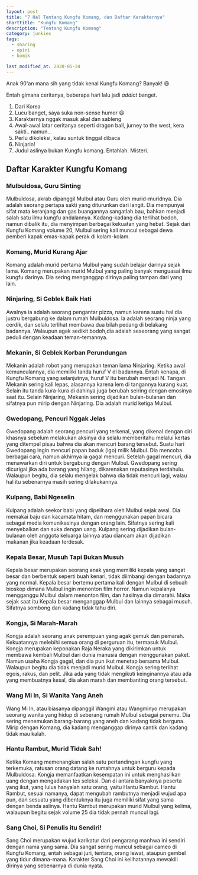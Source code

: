 ```yaml
---
layout: post
title: "7 Hal Tentang Kungfu Komang, dan Daftar Karakternya"
shorttitle: "Kungfu Komang"
description: "Tentang Kungfu Komang"
category: junkies
tags:
  - sharing
  - opini
  - komik

last_modified_at: 2020-05-24
---
```


Anak 90'an mana sih yang tidak kenal Kungfu Komang? Banyak! :laughing:


Entah gimana ceritanya, beberapa hari lalu jadi *addict* banget.

1. Dari Korea
2. Lucu banget, saya suka non-sense humor :laughing:
3. Karakternya nggak masuk akal dan sableng
4. Awal-awal latar ceritanya seperti dragon ball, jurney to the west, kera sakti.. namun...
5. Perlu dikoleksi, kalau suntuk tinggal dibaca
6. Ninjarin!
7. Judul aslinya bukan Kungfu komang. Entahlah. Misteri.

## Daftar Karakter Kungfu Komang

### Mulbuldosa, Guru Sinting

Mulbuldosa, akrab dipanggil Mulbul atau Guru oleh murid-muridnya. Dia adalah seorang pertapa sakti yang diturunkan dari langit. Dia mempunyai sifat mata keranjang dan gas buangannya sangatlah bau, bahkan menjadi salah satu ilmu kungfu andalannya. Kadang-kadang dia terlihat bodoh, namun dibalik itu, dia menyimpan berbagai kekuatan yang hebat. Sejak dari Kungfu Komang volume 20, Mulbul sering kali muncul sebagai dewa pemberi kapak emas-kapak perak di kolam-kolam.

### Komang, Murid Kurang Ajar

Komang adalah murid pertama Mulbul yang sudah belajar darinya sejak lama. Komang merupakan murid Mulbul yang paling banyak menguasai ilmu kungfu darinya. Dia sering menganggap dirinya paling tampan dari yang lain.

### Ninjaring, Si Geblek Baik Hati

Awalnya ia adalah seorang pengantar pizza, namun karena suatu hal dia justru bergabung ke dalam rumah Mulbuldosa. Ia adalah seorang ninja yang cerdik, dan selalu terlihat membawa dua bilah pedang di belakang badannya. Walaupun agak sedikit bodoh,dia adalah seseorang yang sangat peduli dengan keadaan teman-temannya.

### Mekanin, Si Geblek Korban Perundungan

Mekanin adalah robot yang merupakan teman lama Ninjaring. Ketika awal kemunculannya, dia memiliki tanda huruf V di badannya. Entah kenapa, di Kungfu Komang yang selanjutnya, huruf V itu berubah menjadi N. Tangan Mekanin sering kali lepas, alasannya karena lem di tangannya kurang kuat. Selain itu tanda kura-kura di dahinya juga berubah seiring dengan emosinya saat itu. Selain Ninjaring, Mekanin sering dijadikan bulan-bulanan dan sifatnya pun mirip dengan Ninjaring. Dia adalah murid ketiga Mulbul.

### Gwedopang, Pencuri Nggak Jelas

Gwedopang adalah seorang pencuri yang terkenal, yang dikenal dengan ciri khasnya sebelum melakukan aksinya dia selalu memberitahu melalui kertas yang ditempel pisau bahwa dia akan mencuri barang tersebut. Suatu hari Gwedopang ingin mencuri papan baduk (igo) milik Mulbul. Dia mencoba berbagai cara, namun akhirnya ia gagal mencuri. Setelah gagal mencuri, dia menawarkan diri untuk bergabung dengan Mulbul. Gwedopang sering dicurigai jika ada barang yang hilang, dikarenakan reputasinya terdahulu. Walaupun begitu, dia selalu mengelak bahwa dia tidak mencuri lagi, walau hal itu sebenarnya masih sering dilakukannya.

### Kulpang, Babi Ngeselin

Kulpang adalah seekor babi yang dipelihara oleh Mulbul sejak awal. Dia memakai baju dan kacamata hitam, dan menggunakan papan bicara sebagai media komunikasinya dengan orang lain. Sifatnya sering kali menyebalkan dan suka dengan uang. Kulpang sering dijadikan bulan-bulanan oleh anggota keluarga lainnya atau diancam akan dijadikan makanan jika keadaan terdesak.

### Kepala Besar, Musuh Tapi Bukan Musuh

Kepala besar merupakan seorang anak yang memiliki kepala yang sangat besar dan berbentuk seperti buah kenari, tidak diimbangi dengan badannya yang normal. Kepala besar bertemu pertama kali dengan Mulbul di sebuah bioskop dimana Mulbul ingin menonton film horror. Namun kepalanya mengganggu Mulbul dalam menonton film, dan hasilnya dia dimarahi. Maka sejak saat itu Kepala besar menganggap Mulbul dan lainnya sebagai musuh. Sifatnya sombong dan kadang tidak tahu diri.

### Kongja, Si Marah-Marah

Kongja adalah seorang anak perempuan yang agak gemuk dan pemarah. Kekuatannya melebihi semua orang di perguruan itu, termasuk Mulbul. Kongja merupakan keponakan Raja Neraka yang dikirimkan untuk membawa kembali Mulbul dari dunia manusia dengan menggunakan paket. Namun usaha Kongja gagal, dan dia pun ikut menetap bersama Mulbul. Walaupun begitu dia tidak menjadi murid Mulbul. Kongja sering terlihat egois, rakus, dan pelit. Jika ada yang tidak mengikuti keinginannya atau ada yang membuatnya kesal, dia akan marah dan membanting orang tersebut.

### Wang Mi In, Si Wanita Yang Aneh

Wang Mi In, atau biasanya dipanggil Wangmi atau Wangminyo merupakan seorang wanita yang hidup di seberang rumah Mulbul sebagai penemu. Dia sering menemukan barang-barang yang aneh dan kadang tidak berguna. Mirip dengan Komang, dia kadang menganggap dirinya cantik dan kadang tidak mau kalah.

### Hantu Rambut, Murid Tidak Sah!

Ketika Komang memenangkan salah satu pertandingan kungfu yang terkemuka, ratusan orang datang ke rumahnya untuk berguru kepada Mulbuldosa. Kongja memanfaatkan kesempatan ini untuk menghasilkan uang dengan mengadakan tes seleksi. Dan di antara banyaknya peserta yang ikut, yang lulus hanyalah satu orang, yaitu Hantu Rambut. Hantu Rambut, sesuai namanya, dapat mengubah rambutnya menjadi wujud apa pun, dan sesuatu yang dibentuknya itu juga memiliki sifat yang sama dengan benda aslinya. Hantu Rambut merupakan murid Mulbul yang kelima, walaupun begitu sejak volume 25 dia tidak pernah muncul lagi.

### Sang Choi, Si Penulis itu Sendiri!

Sang Choi merupakan wujud karikatur dari pengarang manhwa ini sendiri dengan nama yang sama. Dia sangat sering muncul sebagai cameo di Kungfu Komang, entah sebagai juri, tentara, orang lewat, ataupun gembel yang tidur dimana-mana. Karakter Sang Choi ini kelihatannya mewakili dirinya yang sebenarnya di dunia nyata.
